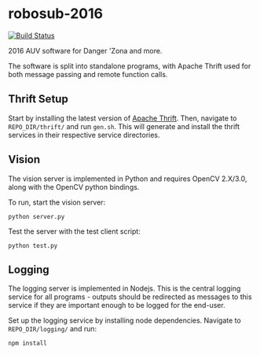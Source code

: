 # robosub-2016
[![Build Status](https://travis-ci.org/AUV-UA/robosub-2016.svg?branch=master)](https://travis-ci.org/AUV-UA/robosub-2016)

2016 AUV software for Danger 'Zona and more.

The software is split into standalone programs, with Apache Thrift used for both message passing and remote function calls.

## Thrift Setup
Start by installing the latest version of [Apache Thrift](https://thrift.apache.org/docs/install/).
Then, navigate to `REPO_DIR/thrift/` and run `gen.sh`. This will generate and install the thrift services in their respective service directories.

## Vision
The vision server is implemented in Python and requires OpenCV 2.X/3.0, along with the OpenCV python bindings.

To run, start the vision server:
```
python server.py
```

Test the server with the test client script:
```
python test.py
```

## Logging
The logging server is implemented in Nodejs. This is the central logging service for all programs - outputs should be redirected as messages to this service if they are important enough to be logged for the end-user.

Set up the logging service by installing node dependencies.
Navigate to `REPO_DIR/logging/` and run:
```
npm install
```
